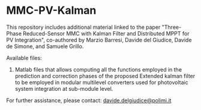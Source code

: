 # MMC-PV-Kalman


This repository includes additional material linked to the paper "Three-Phase Reduced-Sensor MMC with Kalman
Filter and Distributed MPPT for PV Integration", co-authored by Marzio Barresi, Davide del Giudice, Davide de Simone, and Samuele Grillo.

Available files:
1) Matlab files that allows computing all the functions employed in the prediction and correction phases of the proposed Extended kalman filter to be employed in modular multilevel converters used for photovoltaic system integration at sub-module level.

For further assistance, please contact: davide.delgiudice@polimi.it
